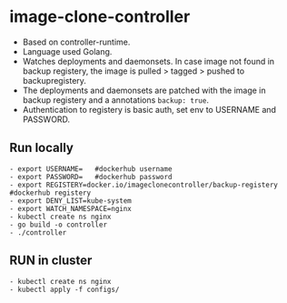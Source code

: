# image-clone-controller

- Based on controller-runtime.
- Language used Golang.
- Watches deployments and daemonsets. In case image not found in backup registery, 
  the image is pulled > tagged > pushed to backupregistery.
- The deployments and daemonsets are patched with the image in backup registery and a annotations
  ```backup: true```.
- Authentication to registery is basic auth, set env to USERNAME and PASSWORD.

## Run locally

```
- export USERNAME=   #dockerhub username
- export PASSWORD=   #dockerhub password
- export REGISTERY=docker.io/imageclonecontroller/backup-registery #dockerhub registery
- export DENY_LIST=kube-system
- export WATCH_NAMESPACE=nginx
- kubectl create ns nginx
- go build -o controller
- ./controller
```

## RUN in cluster
```
- kubectl create ns nginx
- kubectl apply -f configs/
```